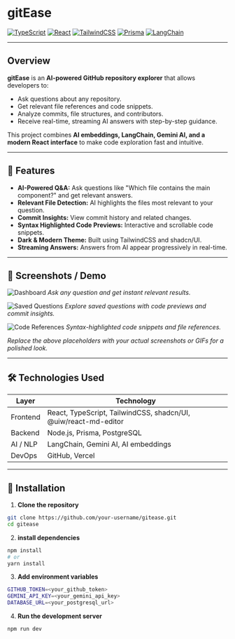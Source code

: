 # gitEase


[![TypeScript](https://img.shields.io/badge/TypeScript-%23007ACC?style=flat&logo=typescript&logoColor=white)](https://www.typescriptlang.org/)
[![React](https://img.shields.io/badge/React-%2320232a?style=flat&logo=react&logoColor=%2361DAFB)](https://reactjs.org/)
[![TailwindCSS](https://img.shields.io/badge/TailwindCSS-%2338B2AC?style=flat&logo=tailwind-css&logoColor=white)](https://tailwindcss.com/)
[![Prisma](https://img.shields.io/badge/Prisma-%2300C0C0?style=flat&logo=prisma&logoColor=white)](https://www.prisma.io/)
[![LangChain](https://img.shields.io/badge/LangChain-%23FF7F50?style=flat&logo=langchain&logoColor=white)](https://www.langchain.com/)

---

## Overview

**gitEase** is an **AI-powered GitHub repository explorer** that allows developers to:

- Ask questions about any repository.
- Get relevant file references and code snippets.
- Analyze commits, file structures, and contributors.
- Receive real-time, streaming AI answers with step-by-step guidance.

This project combines **AI embeddings, LangChain, Gemini AI, and a modern React interface** to make code exploration fast and intuitive.

---

## 🌟 Features

- **AI-Powered Q&A:** Ask questions like "Which file contains the main component?" and get relevant answers.
- **Relevant File Detection:** AI highlights the files most relevant to your question.
- **Commit Insights:** View commit history and related changes.
- **Syntax Highlighted Code Previews:** Interactive and scrollable code snippets.
- **Dark & Modern Theme:** Built using TailwindCSS and shadcn/UI.
- **Streaming Answers:** Answers from AI appear progressively in real-time.

---

## 🎨 Screenshots / Demo

![Dashboard](https://github.com/user-attachments/assets/53522097-dace-42f8-97a1-e78bdbdb1439)
*Ask any question and get instant relevant results.*

![Saved Questions](https://github.com/user-attachments/assets/e8be070d-901c-41a5-8811-13de2d51dcc9)
*Explore saved questions with code previews and commit insights.*

![Code References](https://github.com/user-attachments/assets/c8c5b8db-e001-472c-901d-5dcc28856118)
*Syntax-highlighted code snippets and file references.*


*Replace the above placeholders with your actual screenshots or GIFs for a polished look.*

---

## 🛠️ Technologies Used

| Layer | Technology |
|-------|------------|
| Frontend | React, TypeScript, TailwindCSS, shadcn/UI, @uiw/react-md-editor |
| Backend | Node.js, Prisma, PostgreSQL |
| AI / NLP | LangChain, Gemini AI, AI embeddings |
| DevOps | GitHub, Vercel  |

---

## 🚀 Installation

1. **Clone the repository**

```bash
git clone https://github.com/your-username/gitease.git
cd gitease
```

2. **install dependencies**

```bash
npm install
# or
yarn install

```

3. **Add environment variables**
```bash
GITHUB_TOKEN=<your_github_token>
GEMINI_API_KEY=<your_gemini_api_key>
DATABASE_URL=<your_postgresql_url>
```

4. **Run the development server**
```bash
npm run dev
```
